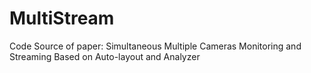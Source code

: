 # MultiStream
Code Source of paper: Simultaneous Multiple Cameras Monitoring and Streaming Based on Auto-layout and Analyzer
